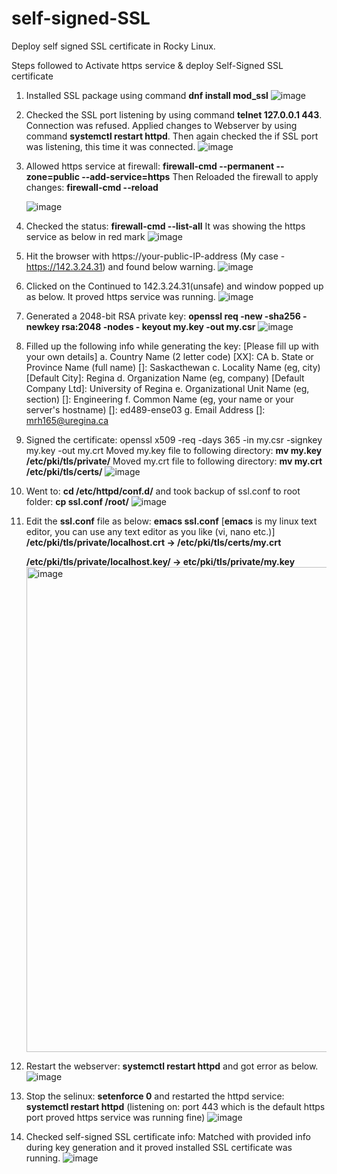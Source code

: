 # self-signed-SSL
Deploy self signed SSL certificate in Rocky Linux.

Steps followed to Activate https service & deploy Self-Signed SSL certificate
  
  1.  Installed SSL package using command **dnf install mod_ssl**
  ![image](https://github.com/hoque-reza/self-signed-SSL/assets/144583935/9f64d5fa-74a6-4868-a6b4-71f031ec457d)
  
  2.  Checked the SSL port listening by using command **telnet 127.0.0.1 443**. Connection was refused. 
      Applied changes to Webserver by using command **systemctl restart httpd**. Then again checked the if SSL port was listening, this time it was connected.
  ![image](https://github.com/hoque-reza/self-signed-SSL/assets/144583935/22ea886b-bd9f-413b-bbdb-2350ed753ad8)

  3.  Allowed https service at firewall: **firewall-cmd --permanent --zone=public --add-service=https** 
      Then Reloaded the firewall to apply changes: **firewall-cmd --reload**
      
      ![image](https://github.com/hoque-reza/self-signed-SSL/assets/144583935/3da360af-ca7f-4475-bbec-e6b8bbd79f8b)

  4. Checked the status: **firewall-cmd --list-all**
     It was showing the https service as below in red mark
  ![image](https://github.com/hoque-reza/self-signed-SSL/assets/144583935/d62463c0-02ab-4965-ba5d-50bb9054a236)

  5. Hit the browser with https://your-public-IP-address (My case - https://142.3.24.31) and found below warning.
      ![image](https://github.com/hoque-reza/self-signed-SSL/assets/144583935/6feae8ac-20f7-43b3-8dfc-6ac88eda19a9)

  6. Clicked on the Continued to 142.3.24.31(unsafe) and window popped up as below. It proved https service was running.
      ![image](https://github.com/hoque-reza/self-signed-SSL/assets/144583935/8cf2b3a9-73d2-4f4e-8d75-3dadccbed5b9)

  7. Generated a 2048-bit RSA private key: **openssl req -new -sha256 -newkey rsa:2048 -nodes - keyout my.key -out my.csr**
      ![image](https://github.com/hoque-reza/self-signed-SSL/assets/144583935/08330ba5-430e-4535-b229-e9b427d5836c)

  8. Filled up the following info while generating the key: [Please fill up with your own details]
        a. Country Name (2 letter code) [XX]: CA
        b. State or Province Name (full name) []: Saskacthewan
        c. Locality Name (eg, city) [Default City]: Regina
        d. Organization Name (eg, company) [Default Company Ltd]: University of Regina
        e. Organizational Unit Name (eg, section) []: Engineering
        f. Common Name (eg, your name or your server's hostname) []: ed489-ense03
        g. Email Address []: mrh165@uregina.ca
     
  9. Signed the certificate: openssl x509 -req -days 365 -in my.csr -signkey my.key -out my.crt
     Moved my.key file to following directory: **mv my.key /etc/pki/tls/private/**
     Moved my.crt file to following directory: **mv my.crt /etc/pki/tls/certs/**
    ![image](https://github.com/hoque-reza/self-signed-SSL/assets/144583935/adc0d00e-5a5d-42dc-b79e-83583b488a9e)

  10. Went to: **cd /etc/httpd/conf.d/** and took backup of ssl.conf to root folder: **cp ssl.conf /root/**
      ![image](https://github.com/hoque-reza/self-signed-SSL/assets/144583935/3ea4ccba-e317-4822-8cc1-9ca678a7d31f)

  11. Edit the **ssl.conf** file as below: **emacs ssl.conf** [**emacs** is my linux text editor, you can use any text editor as you like (vi, nano etc.)]
      **/etc/pki/tls/private/localhost.crt → /etc/pki/tls/certs/my.crt**
      
      **/etc/pki/tls/private/localhost.key/ → etc/pki/tls/private/my.key**
      <img width="776" alt="image" src="https://github.com/hoque-reza/self-signed-SSL/assets/144583935/2abdd852-61bc-4c10-a2e1-aa517216000e">

  12. Restart the webserver: **systemctl restart httpd** and got error as below.
      ![image](https://github.com/hoque-reza/self-signed-SSL/assets/144583935/f2fb83a9-702c-47be-ae32-f2e7a038d737)

  13. Stop the selinux: **setenforce 0** and restarted the httpd service: **systemctl restart httpd**
      (listening on: port 443 which is the default https port proved https service was running fine)
      ![image](https://github.com/hoque-reza/self-signed-SSL/assets/144583935/ef31218c-2755-4201-b97b-5b0df7ecb654)

  14. Checked self-signed SSL certificate info: Matched with provided info during key generation and it proved installed SSL certificate was running.
      ![image](https://github.com/hoque-reza/self-signed-SSL/assets/144583935/e1aebdfb-8f6c-4f48-94a4-326a6580bc0b)


   


